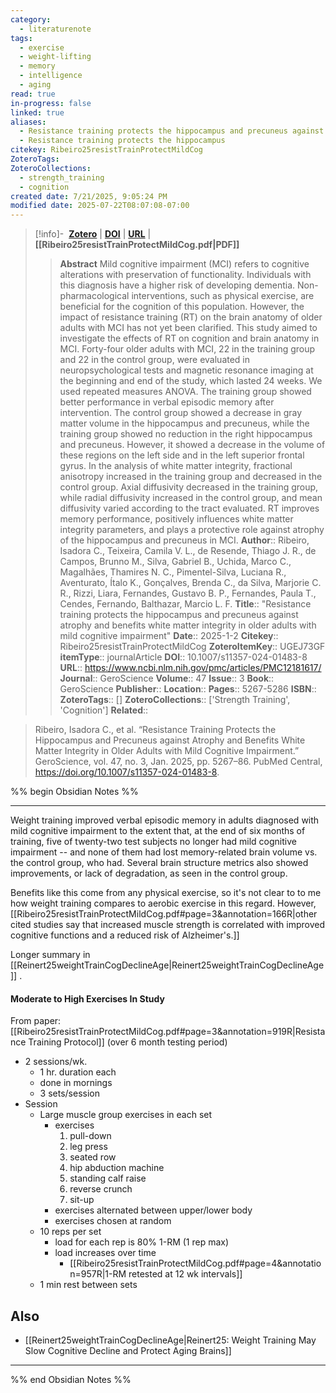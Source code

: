 ```yaml
---
category:
  - literaturenote
tags:
  - exercise
  - weight-lifting
  - memory
  - intelligence
  - aging
read: true
in-progress: false
linked: true
aliases:
  - Resistance training protects the hippocampus and precuneus against atrophy and benefits white matter integrity in older adults with mild cognitive impairment
  - Resistance training protects the hippocampus
citekey: Ribeiro25resistTrainProtectMildCog
ZoteroTags: 
ZoteroCollections:
  - strength_training
  - cognition
created date: 7/21/2025, 9:05:24 PM
modified date: 2025-07-22T08:07:08-07:00
---
```


> [!info]- &nbsp;[**Zotero**](zotero://select/library/items/UGEJ73GF)  | [**DOI**](https://doi.org/10.1007/s11357-024-01483-8) | [**URL**](https://www.ncbi.nlm.nih.gov/pmc/articles/PMC12181617/) | **[[Ribeiro25resistTrainProtectMildCog.pdf|PDF]]**
>> **Abstract**
> Mild cognitive impairment (MCI) refers to cognitive alterations with preservation of functionality. Individuals with this diagnosis have a higher risk of developing dementia. Non-pharmacological interventions, such as physical exercise, are beneficial for the cognition of this population. However, the impact of resistance training (RT) on the brain anatomy of older adults with MCI has not yet been clarified. This study aimed to investigate the effects of RT on cognition and brain anatomy in MCI. Forty-four older adults with MCI, 22 in the training group and 22 in the control group, were evaluated in neuropsychological tests and magnetic resonance imaging at the beginning and end of the study, which lasted 24 weeks. We used repeated measures ANOVA. The training group showed better performance in verbal episodic memory after intervention. The control group showed a decrease in gray matter volume in the hippocampus and precuneus, while the training group showed no reduction in the right hippocampus and precuneus. However, it showed a decrease in the volume of these regions on the left side and in the left superior frontal gyrus. In the analysis of white matter integrity, fractional anisotropy increased in the training group and decreased in the control group. Axial diffusivity decreased in the training group, while radial diffusivity increased in the control group, and mean diffusivity varied according to the tract evaluated. RT improves memory performance, positively influences white matter integrity parameters, and plays a protective role against atrophy of the hippocampus and precuneus in MCI.
> > **Author**:: Ribeiro, Isadora C.,  Teixeira, Camila V. L.,  de Resende, Thiago J. R.,  de Campos, Brunno M.,  Silva, Gabriel B.,  Uchida, Marco C.,  Magalhães, Thamires N. C.,  Pimentel-Silva, Luciana R.,  Aventurato, Ítalo K.,  Gonçalves, Brenda C.,  da Silva, Marjorie C. R.,  Rizzi, Liara,  Fernandes, Gustavo B. P.,  Fernandes, Paula T.,  Cendes, Fernando,  Balthazar, Marcio L. F.
> **Title**:: "Resistance training protects the hippocampus and precuneus against atrophy and benefits white matter integrity in older adults with mild cognitive impairment"
> **Date**:: 2025-1-2
> **Citekey**:: Ribeiro25resistTrainProtectMildCog
> **ZoteroItemKey**:: UGEJ73GF
> **itemType**:: journalArticle
> **DOI**:: 10.1007/s11357-024-01483-8
> **URL**:: https://www.ncbi.nlm.nih.gov/pmc/articles/PMC12181617/
> **Journal**:: GeroScience
> **Volume**:: 47
> **Issue**:: 3
> **Book**:: GeroScience
> **Publisher**:: 
> **Location**:: 
> **Pages**:: 5267-5286
> **ISBN**:: 
> **ZoteroTags**:: []
> **ZoteroCollections**:: ['Strength Training', 'Cognition']
> **Related**::

>  Ribeiro, Isadora C., et al. “Resistance Training Protects the Hippocampus and Precuneus against Atrophy and Benefits White Matter Integrity in Older Adults with Mild Cognitive Impairment.” GeroScience, vol. 47, no. 3, Jan. 2025, pp. 5267–86. PubMed Central, https://doi.org/10.1007/s11357-024-01483-8.

%% begin Obsidian Notes %%
___
Weight training improved verbal episodic memory in adults diagnosed with mild cognitive impairment to the extent that, at the end of six months of training, five of twenty-two test subjects no longer had mild cognitive impairment -- and none of them had lost memory-related brain volume vs. the control group, who had.  Several brain structure metrics also showed improvements, or lack of degradation, as seen in the control group.

Benefits like this come from any physical exercise, so it's not clear to to me how weight training compares to aerobic exercise in this regard. However, [[Ribeiro25resistTrainProtectMildCog.pdf#page=3&annotation=166R|other cited studies say that increased muscle strength is correlated with improved cognitive functions and a reduced risk of Alzheimer's.]]

Longer summary in [[Reinert25weightTrainCogDeclineAge|Reinert25weightTrainCogDeclineAge]] .
#### Moderate to High Exercises In Study
From paper: [[Ribeiro25resistTrainProtectMildCog.pdf#page=3&annotation=919R|Resistance Training Protocol]] (over 6 month testing period)

- 2 sessions/wk.
	- 1 hr. duration each
	- done in mornings
	- 3 sets/session
- Session
	- Large muscle group exercises in each set
		- exercises
			1. pull-down
			2. leg press
			3. seated row
			4. hip abduction machine
			5. standing calf raise
			6. reverse crunch
			7. sit-up
		- exercises alternated between upper/lower body
		- exercises chosen at random
	- 10 reps per set
		- load for each rep is 80% 1-RM (1 rep max)
		- load increases over time
			- [[Ribeiro25resistTrainProtectMildCog.pdf#page=4&annotation=957R|1-RM retested at 12 wk intervals]]
	- 1 min rest between sets
## Also
- [[Reinert25weightTrainCogDeclineAge|Reinert25: Weight Training May Slow Cognitive Decline and Protect Aging Brains]] 
___
%% end Obsidian Notes %%
